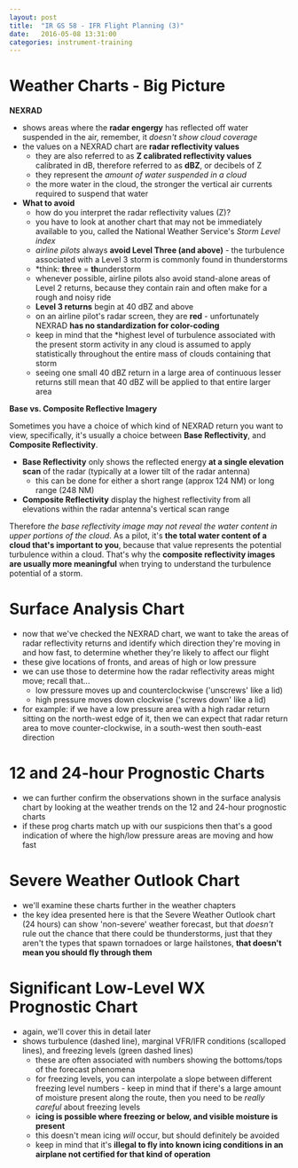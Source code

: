```yaml
---
layout: post
title:  "IR GS 58 - IFR Flight Planning (3)"
date:   2016-05-08 13:31:00
categories: instrument-training
---
```


# Weather Charts - Big Picture

**NEXRAD**

 - shows areas where the **radar engergy** has reflected off water suspended
   in the air, remember, it *doesn't show cloud coverage*
 - the values on a NEXRAD chart are **radar reflectivity values**
    - they are also referred to as **Z calibrated reflectivity values**
      calibrated in dB, therefore referred to as **dBZ**, or decibels of Z
    - they represent the *amount of water suspended in a cloud*
    - the more water in the cloud, the stronger the vertical air currents
      required to suspend that water
 - **What to avoid**
    - how do you interpret the radar reflectivity values (Z)?
    - you have to look at another chart that may not be immediately available to
      you, called the National Weather Service's *Storm Level index*
    - *airline pilots* always **avoid Level Three (and above)** - the turbulence
      associated with a Level 3 storm is commonly found in thunderstorms
    - *think: **th**ree = **th**understorm
    - whenever possible, airline pilots also avoid stand-alone areas of Level 2
      returns, because they contain rain and often make for a rough and noisy
      ride
    - **Level 3 returns** begin at 40 dBZ and above
    - on an airline pilot's radar screen, they are **red** - unfortunately NEXRAD
      **has no standardization for color-coding**
    - keep in mind that the *highest level of turbulence associated with the
      present storm activity in any cloud is assumed to apply statistically
      throughout the entire mass of clouds containing that storm
    - seeing one small 40 dBZ return in a large area of continuous lesser returns
      still mean that 40 dBZ will be applied to that entire larger area

**Base vs. Composite Reflective Imagery**

Sometimes you have a choice of which kind of NEXRAD return you want to view,
specifically, it's usually a choice between **Base Reflectivity**, and
**Composite Reflectivity**.

 - **Base Reflectivity** only shows the reflected energy **at a single elevation
   scan** of the radar (typically at a lower tilt of the radar antenna)
    - this can be done for either a short range (approx 124 NM) or long range
      (248 NM)
 - **Composite Reflectivity** display the highest reflectivity from all elevations
   within the radar antenna's vertical scan range

Therefore *the base reflectivity image may not reveal the water content in upper
portions of the cloud*. As a pilot, it's **the total water content of a cloud
that's important to you**, because that value represents the potential turbulence
within a cloud. That's why the **composite reflectivity images are usually more
meaningful** when trying to understand the turbulence potential of a storm.

# Surface Analysis Chart

 - now that we've checked the NEXRAD chart, we want to take the areas of radar
   reflectivity returns and identify which direction they're moving in and how
   fast, to determine whether they're likely to affect our flight
 - these give locations of fronts, and areas of high or low pressure
 - we can use those to determine how the radar reflectivity areas might move;
   recall that...
    - low pressure moves up and counterclockwise ('unscrews' like a lid)
    - high pressure moves down clockwise ('screws down' like a lid)
 - for example: if we have a low pressure area with a high radar return sitting
   on the north-west edge of it, then we can expect that radar return area to
   move counter-clockwise, in a south-west then south-east direction

# 12 and 24-hour Prognostic Charts

 - we can further confirm the observations shown in the surface analysis chart
   by looking at the weather trends on the 12 and 24-hour prognostic charts
 - if these prog charts match up with our suspicions then that's a good indication
   of where the high/low pressure areas are moving and how fast

# Severe Weather Outlook Chart

 - we'll examine these charts further in the weather chapters
 - the key idea presented here is that the Severe Weather Outlook chart (24 hours)
   can show 'non-severe' weather forecast, but that *doesn't* rule out the chance
   that there could be thunderstorms, just that they aren't the types that spawn
   tornadoes or large hailstones, **that doesn't mean you should fly through them**

# Significant Low-Level WX Prognostic Chart

 - again, we'll cover this in detail later
 - shows turbulence (dashed line), marginal VFR/IFR conditions (scalloped
   lines), and freezing levels (green dashed lines)
    - these are often associated with numbers showing the bottoms/tops of the
      forecast phenomena
    - for freezing levels, you can interpolate a slope between different freezing
      level numbers - keep in mind that if there's a large amount of moisture
      present along the route, then you need to be *really careful* about freezing
      levels
    - **icing is possible where freezing or below, and visible moisture is present**
    - this doesn't mean icing *will* occur, but should definitely be avoided
    - keep in mind that it's **illegal to fly into known icing conditions in an
      airplane not certified for that kind of operation**
